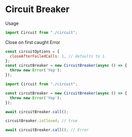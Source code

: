 # Circuit Breaker

Usage
```javascript
import Circuit from "./circuit";
```

Close on first caught Error
```javascript
const circuitOptions = {
  closeAfterFailedCalls: 1, // defaults to 1.
};
const circutBreaker = new CircuitBreaker(async () => {
  throw new Error('Yep');
});
```

```javascript
import Circuit from "./circuit";

const circutBreaker = new CircuitBreaker(async () => {
  throw new Error('Yep');
});

await circuitBreaker.call();

circuitBreaker.isClosed; // true

await circuitBreaker.call(); // Error
```

